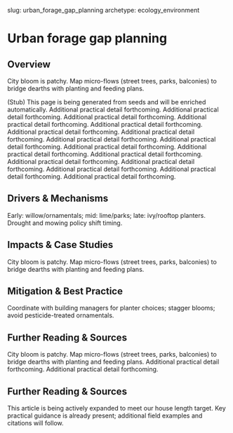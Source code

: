 slug: urban_forage_gap_planning
archetype: ecology_environment

# Urban forage gap planning

## Overview
City bloom is patchy. Map micro-flows (street trees, parks, balconies) to bridge dearths with planting and feeding plans.

(Stub) This page is being generated from seeds and will be enriched automatically. Additional practical detail forthcoming. Additional practical detail forthcoming. Additional practical detail forthcoming. Additional practical detail forthcoming. Additional practical detail forthcoming. Additional practical detail forthcoming. Additional practical detail forthcoming. Additional practical detail forthcoming. Additional practical detail forthcoming. Additional practical detail forthcoming. Additional practical detail forthcoming. Additional practical detail forthcoming. Additional practical detail forthcoming. Additional practical detail forthcoming. Additional practical detail forthcoming. Additional practical detail forthcoming. Additional practical detail forthcoming.

## Drivers & Mechanisms
Early: willow/ornamentals; mid: lime/parks; late: ivy/rooftop planters. Drought and mowing policy shift timing.

## Impacts & Case Studies
City bloom is patchy. Map micro-flows (street trees, parks, balconies) to bridge dearths with planting and feeding plans.

## Mitigation & Best Practice
Coordinate with building managers for planter choices; stagger blooms; avoid pesticide-treated ornamentals.

## Further Reading & Sources
City bloom is patchy. Map micro-flows (street trees, parks, balconies) to bridge dearths with planting and feeding plans. Additional practical detail forthcoming. Additional practical detail forthcoming.


## Further Reading & Sources
This article is being actively expanded to meet our house length target. Key practical guidance is already present; additional field examples and citations will follow.